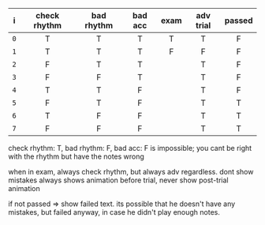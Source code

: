 |  i  | check rhythm | bad rhythm | bad acc | exam | adv trial | passed |
|:---:|:------------:|:----------:|:-------:|:----:|:---------:|:------:|
| `0` |      T       |     T      |    T    |  T   |     T     |   F    |
| `1` |      T       |     T      |    T    |  F   |     F     |   F    |
| `2` |      F       |     T      |    T    |      |     T     |   F    |
| `3` |      F       |     F      |    T    |      |     T     |   F    |
| `4` |      T       |     T      |    F    |      |     T     |   F    |
| `5` |      F       |     T      |    F    |      |     T     |   T    |
| `6` |      T       |     F      |    F    |      |     T     |   T    |
| `7` |      F       |     F      |    F    |      |     T     |   T    |

check rhythm: T, bad rhythm: F, bad acc: F is impossible; you cant be right with the rhythm but have the notes wrong

when in exam, always check rhythm, but always adv regardless. 
dont show mistakes
always shows animation before trial, never show post-trial animation

if not passed => show failed text. its possible that he doesn't have any mistakes, but failed anyway, 
in case he didn't play enough notes.